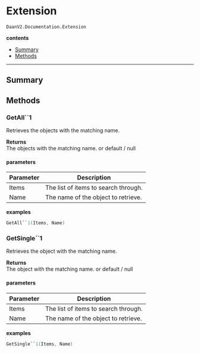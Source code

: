 # Extension

`DaanV2.Documentation.Extension`  

**contents**  
- [Summary](#summary)
- [Methods](#methods)

---  
## Summary

  

## Methods

### GetAll``1

 Retrieves the objects with the matching name.   

**Returns**  
 The objects with the matching name. or default / null  

#### parameters

|Parameter|Description|
|---|---|
|Items| The list of items to search through. |
|Name| The name of the object to retrieve. |

**examples**  
```csharp  
GetAll``1(Items, Name)  
```  

### GetSingle``1

 Retrieves the object with the matching name.   

**Returns**  
 The object with the matching name. or default / null  

#### parameters

|Parameter|Description|
|---|---|
|Items| The list of items to search through. |
|Name| The name of the object to retrieve. |

**examples**  
```csharp  
GetSingle``1(Items, Name)  
```  

